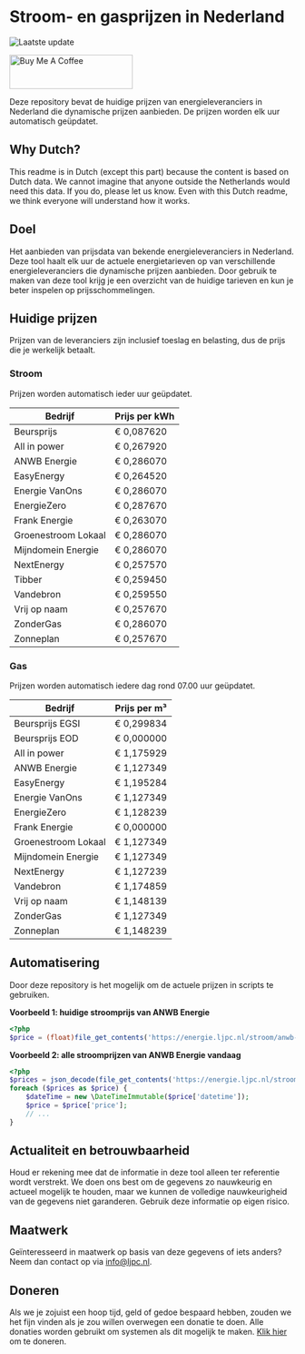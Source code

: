 # Stroom- en gasprijzen in Nederland

![Laatste update](https://img.shields.io/badge/laatste%20update-2024--05--04%2023%3A00%20CET-brightgreen)

<a href="https://www.buymeacoffee.com/Lars-" target="_blank"><img src="https://cdn.buymeacoffee.com/buttons/v2/default-orange.png" alt="Buy Me A Coffee" height="60" style="height: 60px !important;width: 217px !important;" ></a>

Deze repository bevat de huidige prijzen van energieleveranciers in Nederland die dynamische prijzen aanbieden. De prijzen worden elk uur automatisch geüpdatet.

## Why Dutch?

This readme is in Dutch (except this part) because the content is based on Dutch data. We cannot imagine that anyone outside the Netherlands would need this data. If you do, please let us know. Even with this Dutch readme, we think
everyone will understand how it works.

## Doel

Het aanbieden van prijsdata van bekende energieleveranciers in Nederland. Deze tool haalt elk uur de actuele energietarieven op van verschillende energieleveranciers die dynamische prijzen aanbieden. Door gebruik te maken van deze tool
krijg je een overzicht van de huidige tarieven en kun je beter inspelen op prijsschommelingen.

## Huidige prijzen

Prijzen van de leveranciers zijn inclusief toeslag en belasting, dus de prijs die je werkelijk betaalt.

### Stroom

Prijzen worden automatisch ieder uur geüpdatet.

 Bedrijf | Prijs per kWh 
---------|---------------
Beursprijs | € 0,087620
All in power | € 0,267920
ANWB Energie | € 0,286070
EasyEnergy | € 0,264520
Energie VanOns | € 0,286070
EnergieZero | € 0,287670
Frank Energie | € 0,263070
Groenestroom Lokaal | € 0,286070
Mijndomein Energie | € 0,286070
NextEnergy | € 0,257570
Tibber | € 0,259450
Vandebron | € 0,259550
Vrij op naam | € 0,257670
ZonderGas | € 0,286070
Zonneplan | € 0,257670


### Gas

Prijzen worden automatisch iedere dag rond 07.00 uur geüpdatet.

 Bedrijf | Prijs per m³ 
---------|--------------
Beursprijs EGSI | € 0,299834
Beursprijs EOD | € 0,000000
All in power | € 1,175929
ANWB Energie | € 1,127349
EasyEnergy | € 1,195284
Energie VanOns | € 1,127349
EnergieZero | € 1,128239
Frank Energie | € 0,000000
Groenestroom Lokaal | € 1,127349
Mijndomein Energie | € 1,127349
NextEnergy | € 1,127239
Vandebron | € 1,174859
Vrij op naam | € 1,148139
ZonderGas | € 1,127349
Zonneplan | € 1,148239


## Automatisering

Door deze repository is het mogelijk om de actuele prijzen in scripts te gebruiken.

**Voorbeeld 1: huidige stroomprijs van ANWB Energie**

```php
<?php
$price = (float)file_get_contents('https://energie.ljpc.nl/stroom/anwb-energie-nu.txt');

```

**Voorbeeld 2: alle stroomprijzen van ANWB Energie vandaag**

```php
<?php
$prices = json_decode(file_get_contents('https://energie.ljpc.nl/stroom/all-in-power-vandaag.json'),true);
foreach ($prices as $price) {
    $dateTime = new \DateTimeImmutable($price['datetime']);
    $price = $price['price'];
    // ...
}
```

## Actualiteit en betrouwbaarheid

Houd er rekening mee dat de informatie in deze tool alleen ter referentie wordt verstrekt. We doen ons best om de gegevens zo nauwkeurig en actueel mogelijk te houden, maar we kunnen de volledige nauwkeurigheid van de gegevens niet
garanderen. Gebruik deze informatie op eigen risico.

## Maatwerk

Geïnteresseerd in maatwerk op basis van deze gegevens of iets anders? Neem dan contact op
via [info@ljpc.nl](mailto:info@ljpc.nl?subject=Energie%20prijzen).

## Doneren

Als we je zojuist een hoop tijd, geld of gedoe bespaard hebben, zouden we het fijn vinden als je zou willen overwegen een
donatie te doen. Alle donaties worden gebruikt om systemen als dit mogelijk te
maken. [Klik hier](https://www.buymeacoffee.com/Lars-) om te doneren.
